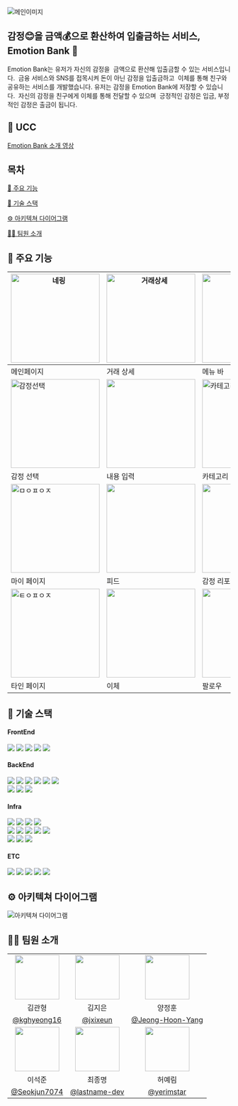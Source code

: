 ![메인이미지](https://github.com/EmotionBank/EmotionBank/assets/102013524/a8677570-c9de-44bf-99d9-a2a1f7786793)

## 감정😊을 금액💰으로 환산하여 입출금하는 서비스, Emotion Bank 🏦

Emotion Bank는 유저가 자신의 감정을 
금액으로 환산해 입출금할 수 있는 서비스입니다. 
금융 서비스와 SNS를 접목시켜 돈이 아닌 감정을 입출금하고 
이체를 통해 친구와 공유하는 서비스를 개발했습니다.
유저는 감정을 Emotion Bank에 저장할 수 있습니다. 
자신의 감정을 친구에게 이체를 통해 전달할 수 있으며 
긍정적인 감정은 입금, 부정적인 감정은 출금이 됩니다.

## 🎥 UCC 
[Emotion Bank 소개 영상](https://youtu.be/6WSHhNuqmHE)

## 목차
[:dizzy: 주요 기능](#dizzy-주요-기능)

[🔧 기술 스택](#-기술-스택)

[⚙️ 아키텍쳐 다이어그램](#%EF%B8%8F-아키텍쳐-다이어그램)

[👩‍💻 팀원 소개](#-팀원-소개)


## :dizzy: 주요 기능

| <img width="200" alt="네링" src="https://github.com/EmotionBank/EmotionBank/assets/102013524/2c14dd91-7746-4be8-b954-46ff79bdf889"> | <img width="200" alt="거래상세" src="https://github.com/EmotionBank/EmotionBank/assets/102013524/90d252ab-6e9d-4f6a-8864-c3201b16796e"> | <img width="200" alt="메뉴바" src="https://github.com/EmotionBank/EmotionBank/assets/102013524/bbd8c2e6-1528-4370-9d3f-0a58da376e9a"> | <img width="200" alt="알림" src="https://github.com/EmotionBank/EmotionBank/assets/102013524/df7e7087-7448-49b8-9661-8e8abc93f3f9"> |
| --- | --- | --- | --- |
| 메인페이지 | 거래 상세 | 메뉴 바 | 알림 |
| <img width="200" alt="감정선택" src="https://github.com/EmotionBank/EmotionBank/assets/102013524/4ea081f6-cf31-4d6c-a746-0137d2ead495"> | <img width="200" src="https://github.com/EmotionBank/EmotionBank/assets/102013524/0ccee5c5-8e1a-4c18-9050-0e8148724b52"> |<img width="200" alt="카테고리선택" src="https://github.com/EmotionBank/EmotionBank/assets/102013524/b80ab8c7-ed98-4860-b4b3-2fff314e73b1"> | <img width="200" src="https://github.com/EmotionBank/EmotionBank/assets/102013524/89dad08c-fdb2-467f-a32e-c2f1ca0ff15d"> |
| 감정 선택 | 내용 입력 | 카테고리 선택 | 카테고리 생성 |
| <img width="200" alt="ㅁㅇㅍㅇㅈ" src="https://github.com/EmotionBank/EmotionBank/assets/102013524/34c2e57f-232d-42ed-99e9-ab49db09bb31"> | <img width="200" src="https://github.com/EmotionBank/EmotionBank/assets/102013524/a3847cd6-60f5-4b19-bb68-5fb559342f4d"> | <img width="200" src="https://github.com/EmotionBank/EmotionBank/assets/102013524/5651e9a5-54c4-4af6-85f9-2c05d1e56baf"> | <img width="200" src="https://github.com/EmotionBank/EmotionBank/assets/102013524/07ccf63e-58bc-458f-9c24-4d7f74a682c6"> |
| 마이 페이지 | 피드 | 감정 리포트1 | 감정 리포트2 |
| <img width="200" alt="ㅌㅇㅍㅇㅈ" src="https://github.com/EmotionBank/EmotionBank/assets/102013524/82a82977-1819-466e-a740-d2dc2cd72785"> | <img width="200" src="https://github.com/EmotionBank/EmotionBank/assets/102013524/69b1ce2d-88cb-45b1-a368-cce3068c78cd"> | <img width="200" src="https://github.com/EmotionBank/EmotionBank/assets/102013524/e3262090-3842-492e-b42f-32805e16ed36"> | <img width="200" src="https://github.com/EmotionBank/EmotionBank/assets/102013524/4573bef3-8307-4e33-924d-ba4970be0ef1"> |
| 타인 페이지 | 이체 | 팔로우 | 팔로우 목록 |
## 🔧 기술 스택

#### FrontEnd
<div>
  <img src="https://img.shields.io/badge/react-61DAFB?style=flat-square&logo=react&logoColor=black" />
<img src="https://img.shields.io/badge/typescript-3178C6?style=flat-square&logo=typescript&logoColor=white" />
<img src="https://img.shields.io/badge/eslint-4B32C3?style=flat-square&logo=eslint&logoColor=white" />
<img src="https://img.shields.io/badge/recoil-3578E5?style=flat-square&logo=recoil&logoColor=white" />
<img src="https://img.shields.io/badge/webpack-8DD6F9?style=flat-square&logo=webpack&logoColor=white" />
</div>


#### BackEnd
<div>
  <img src="https://img.shields.io/badge/Java%2011-3766AB?style=flat-square&logoColor=white"/>
<img src="https://img.shields.io/badge/Gradle-02303A?style=flat-square&logo=gradle&logoColor=white" />
<img src="https://img.shields.io/badge/Spring%20Boot-6DB33F?style=flat-square&logo=spring&logoColor=white" />
<img src="https://img.shields.io/badge/Spring%20Data%20JPA-6DB33F?style=flat-square&logoColor=white"/>
<img src="https://img.shields.io/badge/Spring%20Cloud%20OpenFeign-6DB33F?style=flat-square&logoColor=white"/>
<img src="https://img.shields.io/badge/Firebase%20Cloud%20Messaging-FFCA28?style=flat-square&logo=firebase&logoColor=black" />
<br>
<img src="https://img.shields.io/badge/MariaDB-003545?style=flat-square&logo=mariadb&logoColor=white" />
<img src="https://img.shields.io/badge/Redis-DC382D?style=flat-square&logo=redis&logoColor=white" />
<img src="https://img.shields.io/badge/mongodb-47A248?style=flat-square&logo=mongodb&logoColor=white" />
</div>

#### Infra
<div>
  <img src="https://img.shields.io/badge/Amazon%20EC2-FF9900?style=flat-square&logo=amazonec2&logoColor=white" />
<img src="https://img.shields.io/badge/Docker-2496ED?style=flat-square&logo=docker&logoColor=white" />
<img src="https://img.shields.io/badge/Jenkins-D24939?style=flat-square&logo=jenkins&logoColor=white" />
<img src="https://img.shields.io/badge/NGINX-009639?style=flat-square&logo=nginx&logoColor=white" />
<br>
<img src="https://img.shields.io/badge/sonarqube-4E9BCD?style=flat-square&logo=sonarqube&logoColor=black" />
<img src="https://img.shields.io/badge/grafana-F46800?style=flat-square&logo=grafana&logoColor=black" />
<img src="https://img.shields.io/badge/prometheus-E6522C?style=flat-square&logo=prometheus&logoColor=black" />
<img src="https://img.shields.io/badge/vercel-000000?style=flat-square&logo=vercel&logoColor=white" />
<img src="https://img.shields.io/badge/Linux-FCC624?style=flat-square&logo=linux&logoColor=black" />
<br>
<img src="https://img.shields.io/badge/JWT-000000?style=flat-square&logo=JSON%20web%20tokens&logoColor=white" />
<img src="https://img.shields.io/badge/Kakao-FFCD00?style=flat-square&logo=kakao&logoColor=black" />
<img src="https://img.shields.io/badge/JUnit5-25A162?style=flat-square&logo=junit5&logoColor=white" />
</div>

#### ETC
<div>
  <img src="https://img.shields.io/badge/Git-F05032?style=flat-square&logo=git&logoColor=white" />
<img src="https://img.shields.io/badge/Notion-000000?style=flat-square&logo=notion&logoColor=white" />
<img src="https://img.shields.io/badge/Figma-F24E1E?style=flat-square&logo=figma&logoColor=white" />
<img src="https://img.shields.io/badge/Mattermost-0058CC?style=flat-square&logo=mattermost&logoColor=white" />
<img src="https://img.shields.io/badge/github-181717?style=flat-square&logo=github&logoColor=white" />
</div>

## ⚙️ 아키텍쳐 다이어그램
![아키텍쳐 다이어그램](https://github.com/EmotionBank/EmotionBank/assets/102013524/fdd47292-8d05-40da-b12c-a2d9d0655eb7)

## 👩‍💻 팀원 소개

  <table >
    <tr>
      <td align="center"><img width="100" src="https://github.com/kghyeong16.png?size=160"></td>
      <td align="center"><img width="100" src="https://github.com/jxixeun.png?size=160"></td>
      <td align="center"><img width="100" src="https://github.com/Jeong-Hoon-Yang.png?size=160"></td>
    </tr>
    <tr>
      <td align="center">김관형</td>
      <td align="center">김지은</td>
      <td align="center">양정훈</td>
    </tr>
    <tr>
      <td align="center"><a href="https://github.com/kghyeong16" target="_blank">@kghyeong16</a></td>
      <td align="center"><a href="https://github.com/jxixeun" target="_blank">@jxixeun</a></td>
      <td align="center"><a href="https://github.com/Jeong-Hoon-Yang" target="_blank" width="160">@Jeong-Hoon-Yang</a></td>
    </tr>
    <tr>
      <td align="center"><img width="100" src="https://github.com/Seokjun7074.png?size=160"></td>
      <td align="center"><img width="100" src="https://github.com/lastname-dev.png?size=160"></td>
      <td align="center"><img width="100" src="https://github.com/yerimstar.png?size=160"></td>
    </tr>
    <tr>
      <td align="center">이석준</td>
      <td align="center">최종명</td>
      <td align="center">허예림</td>
    </tr>
    <tr>
      <td align="center"><a href="https://github.com/Seokjun7074" target="_blank">@Seokjun7074</a></td>
      <td align="center"><a href="https://github.com/lastname-dev" target="_blank" width="160">@lastname-dev</a></td>
      <td align="center"><a href="https://github.com/yerimstar" target="_blank">@yerimstar</a></td>
    </tr>
  </table>

